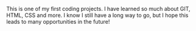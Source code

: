 This is one of my first coding projects. I have learned so much about GIT, HTML, CSS and more. I know I still have a long way to go, but I hope this leads to many opportunities in the future!
